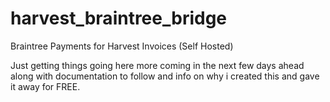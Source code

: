 # harvest_braintree_bridge
Braintree Payments for Harvest Invoices (Self Hosted)

Just getting things going here more coming in the next few days ahead along with documentation to follow and info on why i created this and gave it away for FREE.